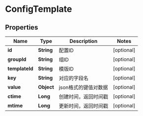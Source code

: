 

# ConfigTemplate

## Properties

Name | Type | Description | Notes
------------ | ------------- | ------------- | -------------
**id** | **String** | 配置ID |  [optional]
**groupId** | **String** | 组ID |  [optional]
**templateId** | **String** | 模版ID |  [optional]
**key** | **String** | 对应的字段名 |  [optional]
**value** | **Object** | json格式的键值对数据 |  [optional]
**ctime** | **Long** | 创建时间，返回时间戳 |  [optional]
**mtime** | **Long** | 更新时间，返回时间戳 |  [optional]



